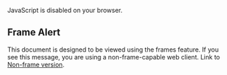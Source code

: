 <div>

JavaScript is disabled on your browser.

</div>

## Frame Alert

This document is designed to be viewed using the frames feature. If you
see this message, you are using a non-frame-capable web client. Link to
[Non-frame version](overview-summary.html).
